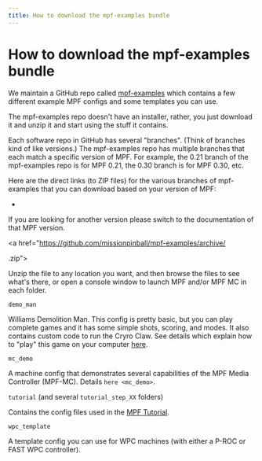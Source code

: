 ```yaml
---
title: How to download the mpf-examples bundle
---
```


# How to download the mpf-examples bundle


We maintain a GitHub repo called
[mpf-examples](https://github.com/missionpinball/mpf-examples) which
contains a few different example MPF configs and some templates you can
use.

The mpf-examples repo doesn't have an installer, rather, you just
download it and unzip it and start using the stuff it contains.

Each software repo in GitHub has several "branches". (Think of
branches kind of like versions.) The mpf-examples repo has multiple
branches that each match a specific version of MPF. For example, the
0.21 branch of the mpf-examples repo is for MPF 0.21, the 0.30 branch is
for MPF 0.30, etc.

Here are the direct links (to ZIP files) for the various branches of
mpf-examples that you can download based on your version of MPF:

-

If you are looking for another version please switch to the
documentation of that MPF version.

<a href="<https://github.com/missionpinball/mpf-examples/archive/>

.zip">

</a>

Unzip the file to any location you want, and then browse the files to
see what's there, or open a console window to launch MPF and/or MPF MC
in each folder.

`demo_man`

Williams Demolition Man. This config is pretty basic, but you can play
complete games and it has some simple shots, scoring, and modes. It
also contains custom code to run the Cryro Claw. See details which
explain how to "play" this game on your computer
[here](demo_man.md).

`mc_demo`

A machine config that demonstrates several capabilities of the MPF
Media Controller (MPF-MC). Details `here <mc_demo>`.

`tutorial` (and several `tutorial_step_XX` folders)

Contains the config files used in the
[MPF Tutorial](../tutorial/index.md).

`wpc_template`

A template config you can use for WPC machines (with either a P-ROC or
FAST WPC controller).
